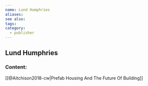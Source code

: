 ```yaml
---
name: Lund Humphries
aliases:
see also:
tags:
category:
  - publisher
---
```


## Lund Humphries

### Content:
[[@Aitchison2018-cw|Prefab Housing And The Future Of Building]]
